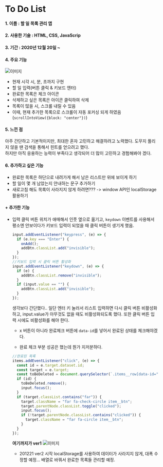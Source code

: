 # To Do List

#### 1. 이름 : 할 일 목록 관리 앱

#### 2. 사용한 기술 : HTML, CSS, JavaScrip

#### 3. 기간 : 2020년 12월 20일 ~

#### 4. 주요 기능

![이미지](https://user-images.githubusercontent.com/66292371/102705449-6e39ad00-42cb-11eb-9b62-1fd1c9690fdd.gif)

- 현재 시각 시, 분, 초까지 구현
- 할 일 입력(버튼 클릭 & 키보드 엔터)
- 완료한 목록은 체크 아이콘
- 삭제하고 싶은 목록은 아이콘 클릭하여 삭제
- 목록이 많을 시, 스크롤 내릴 수 있음
- 이때, 현재 추가한 목록으로 스크롤이 자동 포커싱 되게 하였음(`scrollIntoView({block: "center"})`)

#### 5. 느낀 점

아주 간단하고 기본적이지만, 최대한 혼자 고민하고 해결하려고 노력했다. 도무지 풀리지 않을 땐 검색을 통해서 힌트를 얻으려고 했다.  
하지만 아직 응용하는 능력이 부족다고 생각되어 더 많이 고민하고 경험해봐야 겠다.

#### 6. 추가하고 싶은 기능

- 완료한 목록은 하단으로 내려가게 해서 남은 리스트만 위에 보이게 하기
- 할 일이 몇 개 남았는지 안내하는 문구 추가하기
- 새로고침 해도 목록이 사라지지 않게 하려면??? -> window API인 localStorage 활용하기

#### + 추가한 기능

- 입력 클릭 버튼 위치가 애매해서 인풋 옆으로 옮기고, `keydown` 이벤트를 사용해서 평소엔 안보이다가 키보드 입력이 되었을 때 클릭 버튼이 생기게 했음.

  ```javascript
  input.addEventListener("keypress", (e) => {
    if (e.key === "Enter") {
      onAdd();
      addBtn.classList.add("invisible");
    }
  });
  //키보드 입력 시 클릭 버튼 활성화
  input.addEventListener("keydown", (e) => {
    if (e) {
      addBtn.classList.remove("invisible");
    }
    if (input.value == "") {
      addBtn.classList.add("invisible");
    }
  });
  ```

  생각보다 간단했다.. 일단 엔터 키 눌러서 리스트 입력하면 다시 클릭 버튼 비활성화하고, input.value가 아무것도 없을 때도 비활성화되도록 했다. 또한 클릭 버튼 입력 시에도 비활성화를 해야 한다.

  - x 버튼이 아니라 완료체크 버튼에 `data-id`를 넣어서 완료된 상태를 체크해야겠다.

  - 완료 체크 부분 성공은 했는데 뭔가 지저분하다.

  ```javascript
  //완료된 목록
  items.addEventListener("click", (e) => {
    const id = e.target.dataset.id;
    const target = e.target;
    const toBeDeleted = document.querySelector(`.items__row[data-id="${id}"]`);
    if (id) {
      toBeDeleted.remove();
      input.focus();
    }
    if (target.classList.contains("far")) {
      target.className = "far fa-check-circle item__btn";
      target.parentNode.classList.toggle("clicked");
      input.focus();
      if (!target.parentNode.classList.contains("clicked")) {
        target.className = "far fa-circle item__btn";
      }
    }
  });
  ```

  **여기까지가 ver1**
  ![이미지](https://user-images.githubusercontent.com/66292371/102768656-d9b37580-43c4-11eb-8e60-ad35f4b8ddb0.gif)

  - 201221 ver2 시작
    localStorage를 사용하여 데이터가 사라지지 않게, 대폭 수정할 예정...
    배열로 바꿔서 완료한 목록들 관리할 예정.
